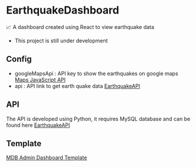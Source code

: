 # EarthquakeDashboard

📈 A dashboard created using React to view earthquake data 
- This project is still under development

## Config
- googleMapsApi : API key to show the earthquakes on google maps [Maps JavaScript API](https://developers.google.com/maps/documentation/javascript/overview) 
- api : API link to get earth quake data [EarthquakeAPI](https://github.com/mhmdess/EarthquakeAPI) 


## API
The API is developed using Python, it requires MySQL database and can be found here [EarthquakeAPI](https://github.com/mhmdess/EarthquakeAPI) 

## Template
[MDB Admin Dashboard Template](https://mdbootstrap.com/freebies/admin/)
